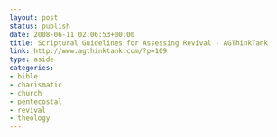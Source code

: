 ```yaml
---
layout: post
status: publish
date: 2008-06-11 02:06:53+00:00
title: Scriptural Guidelines for Assessing Revival - AGThinkTank
link: http://www.agthinktank.com/?p=109
type: aside
categories:
- bible
- charismatic
- church
- pentecostal
- revival
- theology
---
```

